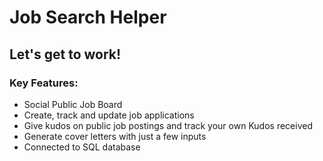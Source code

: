 # Job Search Helper
## Let's get to work!

### Key Features:
- Social Public Job Board
- Create, track and update job applications
- Give kudos on public job postings and track your own Kudos received
- Generate cover letters with just a few inputs
- Connected to SQL database
